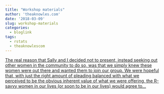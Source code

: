 ```yaml
---
title: "Workshop materials"
author: 'theaknowles.com'
date: '2018-03-09'
slug: workshop-materials
categories:
  - bloglink
tags:
  - rstats
  - theaknowlescom
---
```


[The real reason that Sally and I decided not to present, instead seeking out other women in the community to do so, was that we simply knew these women were out there and wanted them to join our group. We were hopeful that, with just the right amount of pleading balanced with what we perceived to be the obvious inherent value of what we were offering, the R-savvy women in our lives (or soon to be in our lives) would agree to...<click to read more>](http://theaknowles.com/post/workshop-using-r-markdown-to-generate-summary-reports-and-manuscripts/)

